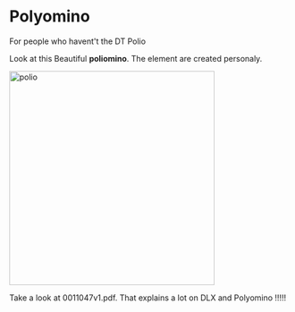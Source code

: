 # Polyomino
For people who havent't the DT Polio

Look at this Beautiful **poliomino**. The element are created personaly.

<img width="367" height="383" alt="polio" src="https://github.com/user-attachments/assets/9c71002b-1681-436d-96dc-5aab8c757602" />

Take a look at 0011047v1.pdf. That explains a lot on DLX and Polyomino !!!!!
